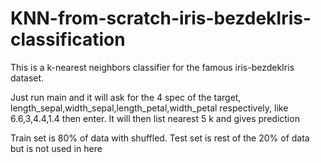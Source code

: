 # KNN-from-scratch-iris-bezdekIris-classification

This is a k-nearest neighbors classifier for the famous iris-bezdekIris dataset.

Just run main and it will ask for the 4 spec of the target, length_sepal,width_sepal,length_petal,width_petal respectively,
like 6.6,3,4.4,1.4 then enter.
It will then list nearest 5 k and gives prediction

Train set is 80% of data with shuffled.
Test set is rest of the 20% of data but is not used in here
